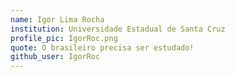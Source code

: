 ```yaml
---
name: Igor Lima Rocha
institution: Universidade Estadual de Santa Cruz
profile_pic: IgorRoc.png 
quote: O brasileiro precisa ser estudado!
github_user: IgorRoc
---
```

